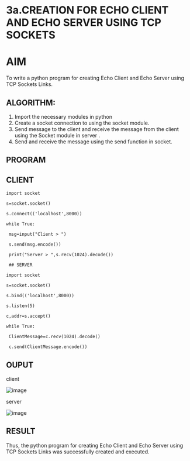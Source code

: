 # 3a.CREATION FOR ECHO CLIENT AND ECHO SERVER USING TCP SOCKETS
# AIM
To write a python program for creating Echo Client and Echo Server using TCP
Sockets Links.
## ALGORITHM:
1. Import the necessary modules in python
2. Create a socket connection to using the socket module.
3. Send message to the client and receive the message from the client using the Socket module in
 server .
4. Send and receive the message using the send function in socket.
## PROGRAM

## CLIENT
```
import socket

s=socket.socket()

s.connect(('localhost',8000))

while True:

 msg=input("Client > ")
 
 s.send(msg.encode())
 
 print("Server > ",s.recv(1024).decode())

 ## SERVER

import socket

s=socket.socket()

s.bind(('localhost',8000))

s.listen(5)

c,addr=s.accept()

while True:

 ClientMessage=c.recv(1024).decode()
 
 c.send(ClientMessage.encode())
```
## OUPUT

client

![image](https://github.com/user-attachments/assets/ca60397c-4bec-4468-a95f-5517c5be384f)


server

![image](https://github.com/user-attachments/assets/ffa09dce-95b6-42e0-b66f-76d58a1e2d34)


## RESULT
Thus, the python program for creating Echo Client and Echo Server using TCP Sockets Links 
was successfully created and executed.
